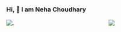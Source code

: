 ### Hi, 👋 I am Neha Choudhary



<a href="https://github.com/Nehachoudhary19/github-readme-stats" style="margin-right:50%;">
  <img align="center" src="https://github-readme-stats.vercel.app/api?username=Nehachoudhary19&show_icons=true&theme=radical" />
</a> <a></a><a></a>
<a href="https://github.com/Nehachoudhary19/convoychat">
  <img align="center" src="https://github-readme-stats.vercel.app/api/top-langs/?username=Nehachoudhary19&layout=compact" />
</a>



<!--
**Nehachoudhary19/Nehachoudhary19** is a ✨ _special_ ✨ repository because its `README.md` (this file) appears on your GitHub profile.

Here are some ideas to get you started:

- 🔭 I’m currently working on ...
- 🌱 I’m currently learning ...
- 👯 I’m looking to collaborate on ...
- 🤔 I’m looking for help with ...
- 💬 Ask me about ...
- 📫 How to reach me: ...
- 😄 Pronouns: ...
- ⚡ Fun fact: ...
-->
